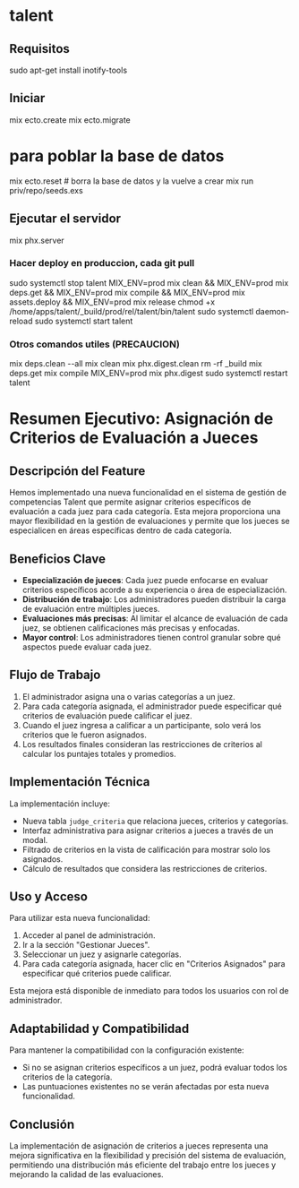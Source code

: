 # talent

## Requisitos

sudo apt-get install inotify-tools

## Iniciar

mix ecto.create
mix ecto.migrate

# para poblar la base de datos
mix ecto.reset  # borra la base de datos y la vuelve a crear
mix run priv/repo/seeds.exs

## Ejecutar el servidor

mix phx.server

### Hacer deploy en produccion, cada git pull 
sudo systemctl stop talent
MIX_ENV=prod mix clean && MIX_ENV=prod mix deps.get && MIX_ENV=prod mix compile && MIX_ENV=prod mix assets.deploy && MIX_ENV=prod mix release
chmod +x /home/apps/talent/_build/prod/rel/talent/bin/talent
sudo systemctl daemon-reload
sudo systemctl start talent


### Otros comandos utiles (PRECAUCION)
mix deps.clean --all
mix clean
mix phx.digest.clean
rm -rf _build
mix deps.get
mix compile
MIX_ENV=prod mix phx.digest
sudo systemctl restart talent

# Resumen Ejecutivo: Asignación de Criterios de Evaluación a Jueces

## Descripción del Feature

Hemos implementado una nueva funcionalidad en el sistema de gestión de competencias Talent que permite asignar criterios específicos de evaluación a cada juez para cada categoría. Esta mejora proporciona una mayor flexibilidad en la gestión de evaluaciones y permite que los jueces se especialicen en áreas específicas dentro de cada categoría.

## Beneficios Clave

- **Especialización de jueces**: Cada juez puede enfocarse en evaluar criterios específicos acorde a su experiencia o área de especialización.
- **Distribución de trabajo**: Los administradores pueden distribuir la carga de evaluación entre múltiples jueces.
- **Evaluaciones más precisas**: Al limitar el alcance de evaluación de cada juez, se obtienen calificaciones más precisas y enfocadas.
- **Mayor control**: Los administradores tienen control granular sobre qué aspectos puede evaluar cada juez.

## Flujo de Trabajo

1. El administrador asigna una o varias categorías a un juez.
2. Para cada categoría asignada, el administrador puede especificar qué criterios de evaluación puede calificar el juez.
3. Cuando el juez ingresa a calificar a un participante, solo verá los criterios que le fueron asignados.
4. Los resultados finales consideran las restricciones de criterios al calcular los puntajes totales y promedios.

## Implementación Técnica

La implementación incluye:

- Nueva tabla `judge_criteria` que relaciona jueces, criterios y categorías.
- Interfaz administrativa para asignar criterios a jueces a través de un modal.
- Filtrado de criterios en la vista de calificación para mostrar solo los asignados.
- Cálculo de resultados que considera las restricciones de criterios.

## Uso y Acceso

Para utilizar esta nueva funcionalidad:

1. Acceder al panel de administración.
2. Ir a la sección "Gestionar Jueces".
3. Seleccionar un juez y asignarle categorías.
4. Para cada categoría asignada, hacer clic en "Criterios Asignados" para especificar qué criterios puede calificar.

Esta mejora está disponible de inmediato para todos los usuarios con rol de administrador.

## Adaptabilidad y Compatibilidad

Para mantener la compatibilidad con la configuración existente:

- Si no se asignan criterios específicos a un juez, podrá evaluar todos los criterios de la categoría.
- Las puntuaciones existentes no se verán afectadas por esta nueva funcionalidad.

## Conclusión

La implementación de asignación de criterios a jueces representa una mejora significativa en la flexibilidad y precisión del sistema de evaluación, permitiendo una distribución más eficiente del trabajo entre los jueces y mejorando la calidad de las evaluaciones.